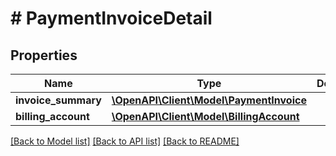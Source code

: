 # # PaymentInvoiceDetail

## Properties

Name | Type | Description | Notes
------------ | ------------- | ------------- | -------------
**invoice_summary** | [**\OpenAPI\Client\Model\PaymentInvoice**](.md) |  | [optional]
**billing_account** | [**\OpenAPI\Client\Model\BillingAccount**](.md) |  | [optional]

[[Back to Model list]](../../README.md#models) [[Back to API list]](../../README.md#endpoints) [[Back to README]](../../README.md)
